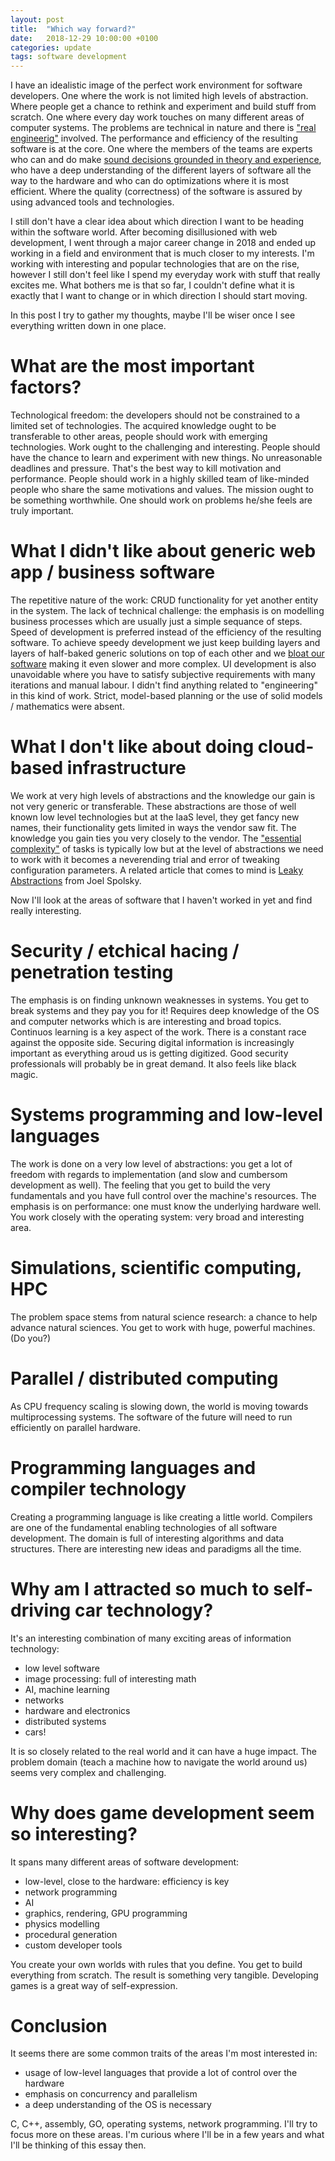 ```yaml
---
layout: post
title:  "Which way forward?"
date:   2018-12-29 10:00:00 +0100
categories: update
tags: software development
---
```


I have an idealistic image of the perfect work environment for software developers.
One where the work is not limited high levels of abstraction. Where people get a chance to rethink and experiment
and build stuff from scratch.
One where every day work touches on many different areas of computer systems.
The problems are technical in nature and there is ["real engineerig"][whither] involved.
The performance and efficiency of the resulting software is at the core.
One where the members of the teams are experts who can and do make [sound decisions grounded in theory and experience][nasa],
who have a deep understanding of the different layers of software all the way to the hardware and who can do optimizations
where it is most efficient.
Where the quality (correctness) of the software is assured by using advanced tools and technologies.

<!--more-->

I still don't have a clear idea about which direction I want to be heading within the software world.
After becoming disillusioned with web development, I went through a major career change in 2018 and ended up
working in a field and environment that is much closer to my interests.
I'm working with interesting and popular technologies that are on the rise, however I still don't feel like I spend my
everyday work with stuff that really excites me.
What bothers me is that so far, I couldn't define what it is exactly that I want to change
or in which direction I should start moving.

In this post I try to gather my thoughts, maybe I'll be wiser once I see everything written down in one place.

# What are the most important factors?
Technological freedom: the developers should not be constrained to a limited set of technologies.
The acquired knowledge ought to be transferable to other areas, people should work with emerging technologies.
Work ought to the challenging and interesting.
People should have the chance to learn and experiment with new things.
No unreasonable deadlines and pressure. That's the best way to kill motivation and performance.
People should work in a highly skilled team of like-minded people who share the same motivations and values.
The mission ought to be something worthwhile. One should work on problems he/she feels are truly important.

# What I didn't like about generic web app / business software
The repetitive nature of the work: CRUD functionality for yet another entity in the system.
The lack of technical challenge: the emphasis is on modelling business processes which are usually just a simple sequance of steps.
Speed of development is preferred instead of the efficiency of the resulting software.
To achieve speedy development we just keep building layers and layers of half-baked generic solutions on top of each other
and we [bloat our software][handmade] making it even slower and more complex.
UI development is also unavoidable where you have to satisfy subjective requirements with many iterations and manual labour.
I didn't find anything related to "engineering" in this kind of work.
Strict, model-based planning or the use of solid models / mathematics were absent.

# What I don't like about doing cloud-based infrastructure
We work at very high levels of abstractions and the knowledge our gain is not very generic or transferable.
These abstractions are those of well known low level technologies but at the IaaS level, they get fancy new names,
their functionality gets limited in ways the vendor saw fit. The knowledge you gain ties you very closely to the vendor.
The ["essential complexity"][tar-pit] of tasks is typically low but at the level of abstractions we need to work with
it becomes a neverending trial and error of tweaking configuration parameters.
A related article that comes to mind is [Leaky Abstractions][leaky-abstractions] from Joel Spolsky.

Now I'll look at the areas of software that I haven't worked in yet and find really interesting.

# Security / etchical hacing / penetration testing
The emphasis is on finding unknown weaknesses in systems. You get to break systems and they pay you for it!
Requires deep knowledge of the OS and computer networks which is are interesting and broad topics.
Continuos learning is a key aspect of the work. There is a constant race against the opposite side.
Securing digital information is increasingly important as everything aroud us is getting digitized.
Good security professionals will probably be in great demand. It also feels like black magic.

# Systems programming and low-level languages
The work is done on a very low level of abstractions: you get a lot of freedom with regards
to implementation (and slow and cumbersom development as well).
The feeling that you get to build the very fundamentals and you have full control over the machine's resources.
The emphasis is on performance: one must know the underlying hardware well.
You work closely with the operating system: very broad and interesting area.

# Simulations, scientific computing, HPC
The problem space stems from natural science research: a chance to help advance natural sciences.
You get to work with huge, powerful machines. (Do you?)

# Parallel / distributed computing
As CPU frequency scaling is slowing down, the world is moving towards multiprocessing systems.
The software of the future will need to run efficiently on parallel hardware.

# Programming languages and compiler technology
Creating a programming language is like creating a little world.
Compilers are one of the fundamental enabling technologies of all software development.
The domain is full of interesting algorithms and data structures.
There are interesting new ideas and paradigms all the time.

# Why am I attracted so much to self-driving car technology?
It's an interesting combination of many exciting areas of information technology:
- low level software
- image processing: full of interesting math
- AI, machine learning
- networks
- hardware and electronics
- distributed systems
- cars!

It is so closely related to the real world and it can have a huge impact.
The problem domain (teach a machine how to navigate the world around us) seems very complex and challenging.

# Why does game development seem so interesting?
It spans many different areas of software development:
- low-level, close to the hardware: efficiency is key
- network programming
- AI
- graphics, rendering, GPU programming
- physics modelling
- procedural generation
- custom developer tools

You create your own worlds with rules that you define. You get to build everything from scratch.
The result is something very tangible.
Developing games is a great way of self-expression.

# Conclusion
It seems there are some common traits of the areas I'm most interested in:
- usage of low-level languages that provide a lot of control over the hardware
- emphasis on concurrency and parallelism
- a deep understanding of the OS is necessary

C, C++, assembly, GO, operating systems, network programming.
I'll try to focus more on these areas.
I'm curious where I'll be in a few years and what I'll be thinking of this essay then.

[leaky-abstractions]: https://www.joelonsoftware.com/2002/11/11/the-law-of-leaky-abstractions/
[nasa]: https://mystudentvoices.com/a-look-into-nasas-coding-philosophy-b747957c7f8a
[whither]: https://pdfs.semanticscholar.org/3a6b/0506b8b922d7e6cc933a39dc165b5f34797e.pdf
[handmade]: https://handmade.network/manifesto
[tar-pit]: https://blog.acolyer.org/2015/03/20/out-of-the-tar-pit/
